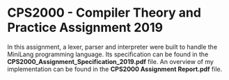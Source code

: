 # CPS2000 - Compiler Theory and Practice Assignment 2019

In this assignment, a lexer, parser and interpreter were built to handle the MiniLang programming language. Its specification can be found in the **CPS2000_Assignment_Specification_2019.pdf** file. An overview of my implementation can be found in the **CPS2000 Assignment Report.pdf** file.